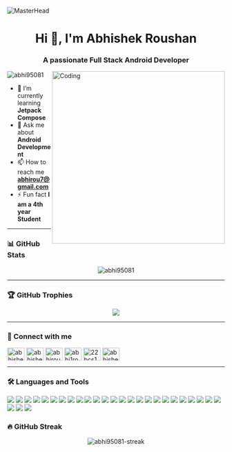 ![MasterHead](https://3.bp.blogspot.com/-dB6ndKqIAuI/XdWeOASO5AI/AAAAAAAANZA/MSbT9mh6bukxkI-tqnu_GARIZZV5WNVhQCLcBGAsYHQ/s1600/image1.gif)

<h1 align="center">Hi 👋, I'm Abhishek Roushan</h1>
<h3 align="center">A passionate Full Stack Android Developer</h3>

<img align="right" alt="Coding" width="400" src="https://camo.githubusercontent.com/7cab7453b50c32be4c3605a42cb5e509644666999796555e759d06a9facf6b4a/68747470733a2f2f63646e2e6472696262626c652e636f6d2f75736572732f323133313939332f73637265656e73686f74732f343934383733362f74686f75676874776f726b732d6769665f6472696262626c652e676966">

<p align="left"> <img src="https://komarev.com/ghpvc/?username=abhi95081&label=Profile%20views&color=0e75b6&style=flat" alt="abhi95081" /> </p>

- 🌱 I’m currently learning **Jetpack Compose**
- 💬 Ask me about **Android Development**
- 📫 How to reach me **abhirou7@gmail.com**
- ⚡ Fun fact **I am a 4th year Student**

---

### 📊 GitHub Stats
<p align="center">
  <img src="https://github-readme-stats.vercel.app/api?username=abhi95081&show_icons=true&theme=radical&hide_border=true" alt="abhi95081" />
</p>

---

### 🏆 GitHub Trophies
<p align="center">
  <a href="https://github.com/ryo-ma/github-profile-trophy">
    <img src="https://github-profile-trophy.vercel.app/?username=abhi95081&theme=radical&no-frame=true&margin-w=10"/>
  </a>
</p>

---

### 🔗 Connect with me
<p align="left">
<a href="https://linkedin.com/in/abhishek-roushan/" target="blank"><img align="center" src="https://raw.githubusercontent.com/rahuldkjain/github-profile-readme-generator/master/src/images/icons/Social/linked-in-alt.svg" alt="abhishek-roushan/" height="30" width="40" /></a>
<a href="https://instagram.com/abhishek_roushan_01" target="blank"><img align="center" src="https://raw.githubusercontent.com/rahuldkjain/github-profile-readme-generator/master/src/images/icons/Social/instagram.svg" alt="abhishek_roushan_01" height="30" width="40" /></a>
<a href="https://codeforces.com/profile/abhirou7" target="blank"><img align="center" src="https://raw.githubusercontent.com/rahuldkjain/github-profile-readme-generator/master/src/images/icons/Social/codeforces.svg" alt="abhirou7" height="30" width="40" /></a>
<a href="https://www.leetcode.com/abhi1rou23" target="blank"><img align="center" src="https://raw.githubusercontent.com/rahuldkjain/github-profile-readme-generator/master/src/images/icons/Social/leet-code.svg" alt="abhi1rou23" height="30" width="40" /></a>
<a href="https://www.hackerearth.com/22bcs10187" target="blank"><img align="center" src="https://raw.githubusercontent.com/rahuldkjain/github-profile-readme-generator/master/src/images/icons/Social/hackerearth.svg" alt="22bcs10187" height="30" width="40" /></a>
<a href="https://www.geeksforgeeks.org/user/abhishek_roushan/" target="blank"><img align="center" src="https://raw.githubusercontent.com/rahuldkjain/github-profile-readme-generator/master/src/images/icons/Social/geeks-for-geeks.svg" alt="abhishek_roushan/" height="30" width="40" /></a>
</p>

---

### 🛠 Languages and Tools
<p align="left"> <!-- Programming Languages --> <img src="https://img.shields.io/badge/Kotlin-7F52FF?style=for-the-badge&logo=kotlin&logoColor=white" /> <img src="https://img.shields.io/badge/Java-ED8B00?style=for-the-badge&logo=java&logoColor=white" /> <img src="https://img.shields.io/badge/C++-00599C?style=for-the-badge&logo=c%2B%2B&logoColor=white" /> <img src="https://img.shields.io/badge/C-Basic-00599C?style=for-the-badge&logo=c&logoColor=white" /> <img src="https://img.shields.io/badge/SQL-4479A1?style=for-the-badge&logo=postgresql&logoColor=white" /> <!-- Mobile Development --> <img src="https://img.shields.io/badge/Jetpack%20Compose-4285F4?style=for-the-badge&logo=android&logoColor=white" /> <img src="https://img.shields.io/badge/XML-FF6F00?style=for-the-badge&logo=xml&logoColor=white" /> <img src="https://img.shields.io/badge/Android%20SDK-3DDC84?style=for-the-badge&logo=android&logoColor=white" /> <img src="https://img.shields.io/badge/KMP-7F52FF?style=for-the-badge&logo=kotlin&logoColor=white" /> <!-- Backend & APIs --> <img src="https://img.shields.io/badge/Retrofit-009688?style=for-the-badge&logo=android&logoColor=white" /> <img src="https://img.shields.io/badge/Python-3776AB?style=for-the-badge&logo=python&logoColor=white" /> <img src="https://img.shields.io/badge/Flask-000000?style=for-the-badge&logo=flask&logoColor=white" /> <!-- Databases & Storage --> <img src="https://img.shields.io/badge/Firebase-FFCA28?style=for-the-badge&logo=firebase&logoColor=black" /> <img src="https://img.shields.io/badge/Firestore-FFCA28?style=for-the-badge&logo=firebase&logoColor=black" /> <img src="https://img.shields.io/badge/Room-00796B?style=for-the-badge&logo=android&logoColor=white" /> <img src="https://img.shields.io/badge/Supabase-3ECF8E?style=for-the-badge&logo=supabase&logoColor=white" /> <img src="https://img.shields.io/badge/MySQL-005C84?style=for-the-badge&logo=mysql&logoColor=white" /> <!-- Image Processing & AI --> <img src="https://img.shields.io/badge/OpenCV-5C3EE8?style=for-the-badge&logo=opencv&logoColor=white" /> <img src="https://img.shields.io/badge/Machine%20Learning-FF6F00?style=for-the-badge&logo=ai&logoColor=white" /> <!-- Tools & Platforms --> <img src="https://img.shields.io/badge/Android%20Studio-3DDC84?style=for-the-badge&logo=android-studio&logoColor=white" /> <img src="https://img.shields.io/badge/VS%20Code-007ACC?style=for-the-badge&logo=visual-studio-code&logoColor=white" /> <img src="https://img.shields.io/badge/Git-F05032?style=for-the-badge&logo=git&logoColor=white" /> <img src="https://img.shields.io/badge/GitHub-181717?style=for-the-badge&logo=github&logoColor=white" /> <img src="https://img.shields.io/badge/Figma-F24E1E?style=for-the-badge&logo=figma&logoColor=white" /> <img src="https://img.shields.io/badge/FFmpegKit-007808?style=for-the-badge&logo=ffmpeg&logoColor=white" /> <!-- Architecture --> <img src="https://img.shields.io/badge/MVVM-00C853?style=for-the-badge&logo=architecture&logoColor=white" /> <img src="https://img.shields.io/badge/Coroutines-0095D5?style=for-the-badge&logo=kotlin&logoColor=white" /> <img src="https://img.shields.io/badge/Kotlin%20Flow-7F52FF?style=for-the-badge&logo=kotlin&logoColor=white" /> </p>
</p>

### 🔥 GitHub Streak
<p align="center">
  <img src="https://github-readme-streak-stats.herokuapp.com/?user=abhi95081&theme=radical&hide_border=true" alt="abhi95081-streak"/>
</p>
